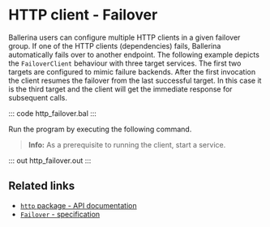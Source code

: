 # HTTP client - Failover

Ballerina users can configure multiple HTTP clients in a given failover group.  If one of the HTTP clients (dependencies) fails, Ballerina automatically fails over to another endpoint. The following example depicts the `FailoverClient` behaviour with three target services. The first two targets are configured to mimic failure backends. After the first invocation the client resumes the failover from the last successful target. In this case it is the third target and the client will get the immediate response for subsequent calls.

::: code http_failover.bal :::

Run the program by executing the following command.

>**Info:** As a prerequisite to running the client, start a service.

::: out http_failover.out :::

## Related links
- [`http` package - API documentation](https://lib.ballerina.io/ballerina/http/latest/)
- [`Failover` - specification](https://ballerina.io/spec/http/#2418-failover)
